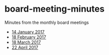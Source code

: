 # board-meeting-minutes
Minutes from the monthly board meetings

* [14 January 2017](2017-01-14.md)
* [18 February 2017](2017-02-18.md)
* [18 March 2017](2017-03-18.md)
* [22 April 2017](2017-04-22.md)
